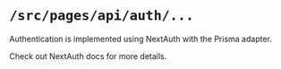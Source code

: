 # `/src/pages/api/auth/...`

Authentication is implemented using NextAuth
with the Prisma adapter.

Check out NextAuth docs for more details.